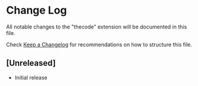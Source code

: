 # Change Log

All notable changes to the "thecode" extension will be documented in this file.

Check [Keep a Changelog](http://keepachangelog.com/) for recommendations on how to structure this file.

## [Unreleased]

- Initial release